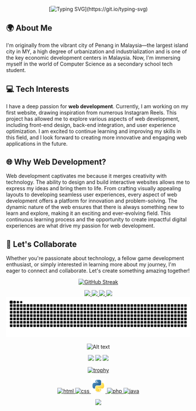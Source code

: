 <div align="center">

[![Typing SVG](https://readme-typing-svg.demolab.com?font=Jersey+15&size=30&pause=1000&color=42C3B4&background=9D56FF00&center=true&vCenter=true&repeat=false&random=false&width=435&lines=Hello!+Welcome+to+my+GitHub+page.)](https://git.io/typing-svg)  

<div align="left">


## 🌍 About Me
I'm originally from the vibrant city of Penang in Malaysia—the largest island city in MY, a high degree of urbanization and industrialization and is one of the key economic development centers in Malaysia. Now, I'm immersing myself in the world of Computer Science as a secondary school tech student.

## 💻 Tech Interests
I have a deep passion for **web development**. Currently, I am working on my first website, drawing inspiration from numerous Instagram Reels. This project has allowed me to explore various aspects of web development, including front-end design, back-end integration, and user experience optimization. I am excited to continue learning and improving my skills in this field, and I look forward to creating more innovative and engaging web applications in the future.

## 🌐 Why Web Development?
Web development captivates me because it merges creativity with technology. The ability to design and build interactive websites allows me to express my ideas and bring them to life. From crafting visually appealing layouts to developing seamless user experiences, every aspect of web development offers a platform for innovation and problem-solving. The dynamic nature of the web ensures that there is always something new to learn and explore, making it an exciting and ever-evolving field. This continuous learning process and the opportunity to create impactful digital experiences are what drive my passion for web development.

## 🤝 Let's Collaborate
Whether you're passionate about technology, a fellow game development enthusiast, or simply interested in learning more about my journey, I'm eager to connect and collaborate. Let's create something amazing together!

</div>


[![GitHub Streak](https://streak-stats.demolab.com?user=winsleytan&theme=whatsapp-dark2&card_width=830)](https://git.io/streak-stats)

<a href="https://github.com/winsleytan/github-readme-stats#gh-dark-mode-only">
  <img height=200 src="https://github-readme-stats.vercel.app/api?username=winsleytan&show_icons=true&theme=gotham#gh-dark-mode-only" />
</a>
<a href="https://github.com/winsleytan/github-readme-stats#gh-dark-mode-only">
  <img height=200 src="https://github-readme-stats.vercel.app/api/top-langs/?username=winsleytan&layout=compact&langs_count=8&hide=jupyter%20notebook&card_width=330&theme=gotham#gh-dark-mode-only" />
</a>
<a href="https://github.com/winsleytan/github-readme-stats#gh-light-mode-only">
  <img height=200 src="https://github-readme-stats.vercel.app/api?username=winsleytan&show_icons=true&theme=catppuccin_latte#gh-light-mode-only" />
</a>
<a href="https://github.com/winsleytan/github-readme-stats#gh-light-mode-only">
  <img height=200 src="https://github-readme-stats.vercel.app/api/top-langs/?username=winsleytan&layout=compact&langs_count=8&hide=jupyter%20notebook&card_width=330&theme=catppuccin_latte#gh-light-mode-only" />
</a>

<picture>
  <source media="(prefers-color-scheme: dark)" srcset="https://raw.githubusercontent.com/huiishan99/huiishan99/output/github-contribution-grid-snake-dark.svg">
  <source media="(prefers-color-scheme: light)" srcset="https://raw.githubusercontent.com/huiishan99/huiishan99/output/github-contribution-grid-snake.svg">
  <img alt="github contribution grid snake animation" src="https://raw.githubusercontent.com/huiishan99/huiishan99/output/github-contribution-grid-snake.svg">
</picture>  


![Alt text](https://spotify-recently-played-readme.vercel.app/api?user=31tjhl4dzilbepoxlcvu62kqb5na&count=1)

<img src="https://user-images.githubusercontent.com/74038190/212750680-266fa8aa-39f1-4e8b-8873-7181dbaf3d7c.gif" width="280">
<img src="https://user-images.githubusercontent.com/74038190/225813708-98b745f2-7d22-48cf-9150-083f1b00d6c9.gif" width="500">
<img src="https://user-images.githubusercontent.com/74038190/212284158-e840e285-664b-44d7-b79b-e264b5e54825.gif" width="500">

[![trophy](https://github-profile-trophy.vercel.app/?username=winsleytan&theme=gruvbox&row=1&column=5)](https://github.com/ryo-ma/github-profile-trophy)

<p align="center"> 
  <a href="https://www.w3schools.com/html/" target="_blank" rel="noreferrer"> 
    <img src="https://cdn.iconscout.com/icon/free/png-256/free-html-5-logo-icon-download-in-svg-png-gif-file-formats--programming-langugae-language-pack-logos-icons-1175208.png" alt="html" width="40" height="40"/> 
  </a> 
  <a href="https://www.w3schools.com/css/" target="_blank" rel="noreferrer"> 
      <img src="https://upload.wikimedia.org/wikipedia/commons/thumb/6/62/CSS3_logo.svg/2048px-CSS3_logo.svg.png" alt="css" width="40" height="40"/> 
  </a>
  <a href="https://www.python.org" target="_blank" rel="noreferrer"> 
        <img src="https://raw.githubusercontent.com/devicons/devicon/master/icons/python/python-original.svg" alt="python" width="40" height="40"/> 
  </a> 
  <a href="https://www.php.net/" target="_blank" rel="noreferrer"> 
          <img src="https://upload.wikimedia.org/wikipedia/commons/thumb/2/27/PHP-logo.svg/711px-PHP-logo.svg.png?20180502235434" alt="php" width="40" height="40"/> 
  </a>
  <a href="https://www.java.com/" target="_blank" rel="noreferrer"> 
          <img src="https://upload.wikimedia.org/wikipedia/en/thumb/3/30/Java_programming_language_logo.svg/1200px-Java_programming_language_logo.svg.png" alt="java" width="40" height="40"/> 
  </a> 
</p>

![](https://komarev.com/ghpvc/?username=winsleytan&color=brightgreen)

</div>
